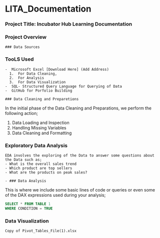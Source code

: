 # LITA_Documentation

### Project Title: Incubator Hub Learning Documentation

### Project Overview
```
### Data Sources
```
### TooLS Used
```
-  Microsoft Excel [Download Here] (Add Address)
  1.  For Data Cleaning,
  2.  For Analysis
  3.  For Data Visualization
-  SQL- Structured Query Language for Querying of Data
-  GitHub for Porfolio Building

### Data Cleaning and Preparetions
```
In the initial phase of the Data Cleaning and Preparations, we perform the following action;
1. Data Loading and Inspection
2. Handling Missing Variables
3. Data Cleaning and Formatting

### Exploratory Data Analysis
```
EDA involves the exploring of the Data to answer some questions about the Data such as;
- What is the overall sales trend 
- Which product are top sellers
- What are the products on peak sales?

- ### Data Analysis
 ```
  This is where we include some basic lines of code or queries or even some of the DAX expressions used during your analysis;
  ```SQL
  SELECT * FROM TABLE 1
  WHERE CONDITION = TRUE
  ```
  ### Data Visualization
  ```Copy of Pivot_Tables_File(1).xlsx```
